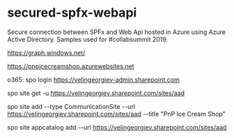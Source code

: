 # secured-spfx-webapi
Secure connection between SPFx and Web Api hosted in Azure using Azure Active Directory. Samples used for #collabsummit 2019.


https://graph.windows.net/


https://pnpicecreamshop.azurewebsites.net


o365:
spo login https://velingeorgiev-admin.sharepoint.com

spo site get -u https://velingeorgiev.sharepoint.com/sites/aad

spo site add --type CommunicationSite --url https://velingeorgiev.sharepoint.com/sites/aad --title "PnP Ice Cream Shop"

spo site appcatalog add --url https://velingeorgiev.sharepoint.com/sites/aad